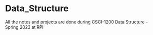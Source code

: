 # Data_Structure
All the notes and projects are done during CSCI-1200 Data Structure - Spring 2023 at RPI
